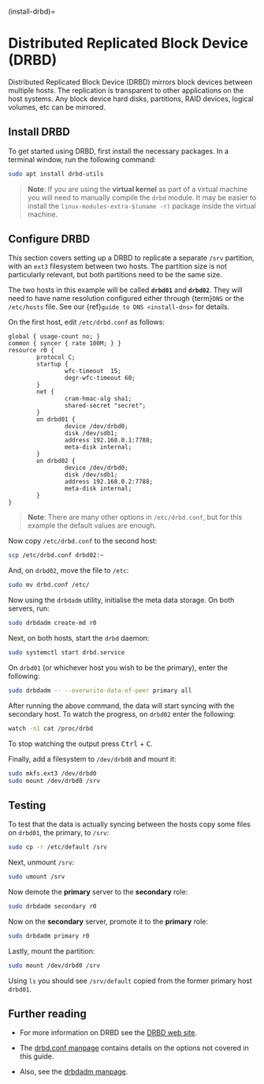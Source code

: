 (install-drbd)=
# Distributed Replicated Block Device (DRBD)

Distributed Replicated Block Device (DRBD) mirrors block devices between multiple hosts. The replication is transparent to other applications on the host systems. Any block device hard disks, partitions, RAID devices, logical volumes, etc can be mirrored.

## Install DRBD

To get started using DRBD, first install the necessary packages. In a terminal window, run the following command:

```bash
sudo apt install drbd-utils
```

> **Note**:
> If you are using the **virtual kernel** as part of a virtual machine you will need to manually compile the `drbd` module. It may be easier to install the `linux-modules-extra-$(uname -r)` package inside the virtual machine.

## Configure DRBD

This section covers setting up a DRBD to replicate a separate `/srv` partition, with an `ext3` filesystem between two hosts. The partition size is not particularly relevant, but both partitions need to be the same size.

The two hosts in this example will be called **`drbd01`** and **`drbd02`**. They will need to have name resolution configured either through {term}`DNS` or the `/etc/hosts` file. See our {ref}`guide to DNS <install-dns>` for details.

On the first host, edit `/etc/drbd.conf` as follows:

```
global { usage-count no; }
common { syncer { rate 100M; } }
resource r0 {
        protocol C;
        startup {
                wfc-timeout  15;
                degr-wfc-timeout 60;
        }
        net {
                cram-hmac-alg sha1;
                shared-secret "secret";
        }
        on drbd01 {
                device /dev/drbd0;
                disk /dev/sdb1;
                address 192.168.0.1:7788;
                meta-disk internal;
        }
        on drbd02 {
                device /dev/drbd0;
                disk /dev/sdb1;
                address 192.168.0.2:7788;
                meta-disk internal;
        }
} 
```

> **Note**:
> There are many other options in `/etc/drbd.conf`, but for this example the default values are enough.

Now copy `/etc/drbd.conf` to the second host:

```bash
scp /etc/drbd.conf drbd02:~
```

And, on `drbd02`, move the file to `/etc`:

```bash
sudo mv drbd.conf /etc/
```

Now using the `drbdadm` utility, initialise the meta data storage. On both servers, run:

```bash
sudo drbdadm create-md r0
```

Next, on both hosts, start the `drbd` daemon:

```bash
sudo systemctl start drbd.service
```

On `drbd01` (or whichever host you wish to be the primary), enter the following:

```bash
sudo drbdadm -- --overwrite-data-of-peer primary all
```

After running the above command, the data will start syncing with the secondary host. To watch the progress, on `drbd02` enter the following:

```bash
watch -n1 cat /proc/drbd
```

To stop watching the output press <kbd>Ctrl</kbd> + <kbd>C</kbd>.

Finally, add a filesystem to `/dev/drbd0` and mount it:

```bash
sudo mkfs.ext3 /dev/drbd0
sudo mount /dev/drbd0 /srv
```

## Testing

To test that the data is actually syncing between the hosts copy some files on `drbd01`, the primary, to `/srv`:

```bash
sudo cp -r /etc/default /srv
```

Next, unmount `/srv`:

```bash
sudo umount /srv
```

Now demote the **primary** server to the **secondary** role:

```bash
sudo drbdadm secondary r0
```

Now on the **secondary** server, promote it to the **primary** role:

```bash
sudo drbdadm primary r0
```

Lastly, mount the partition:

```bash
sudo mount /dev/drbd0 /srv
```

Using `ls` you should see `/srv/default` copied from the former primary host `drbd01`.

## Further reading

- For more information on DRBD see the [DRBD web site](http://www.drbd.org/).

- The [drbd.conf manpage](http://manpages.ubuntu.com/manpages/en/man5/drbd.conf.5.html) contains details on the options not covered in this guide.

- Also, see the [drbdadm manpage](http://manpages.ubuntu.com/manpages/en/man8/drbdadm.8.html).
